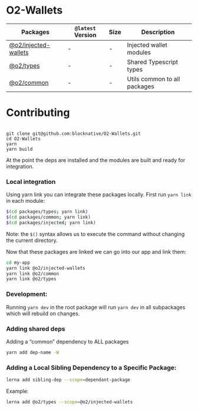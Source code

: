 # O2-Wallets

| Packages                                 | `@latest` Version | Size | Description                  |
| ---------------------------------------- | ----------------- | ---- | ---------------------------- |
| [@o2/injected-wallets][injected-wallets] | -                 | -    | Injected wallet modules      |
| [@o2/types][types-wallets]               | -                 | -    | Shared Typescript types      |
| [@o2/common][common-wallets]             | -                 | -    | Utils common to all packages |

# Contributing

```

git clone git@github.com:blocknative/O2-Wallets.git
cd O2-Wallets
yarn
yarn build
```

At the point the deps are installed and the modules are built and ready for integration.

### Local integration

Using yarn link you can integrate these packages locally.
First run `yarn link` in each module:

```bash
$(cd packages/types; yarn link)
$(cd packages/common; yarn link)
$(cd packages/injected; yarn link)
```

Note: the `$()` syntax allows us to execute the command without changing the current directory.

Now that these packages are linked we can go into our app and link them:
```bash
cd my-app
yarn link @o2/injected-wallets
yarn link @o2/common
yarn link @o2/types
```

### Development:

Running `yarn dev` in the root package will run `yarn dev` in all subpackages which will rebuild on changes.

### Adding shared deps

Adding a “common” dependency to ALL packages

```bash
yarn add dep-name -W
```

### Adding a Local Sibling Dependency to a Specific Package:

```bash
lerna add sibling-dep --scope=dependant-package
```

Example:

```bash
lerna add @o2/types --scope=@o2/injected-wallets
```

```bash

```

<!----- Links ----->

[injected-wallets]: ./packages/injected
[types-wallets]: ./packages/types
[common-wallets]: ./packages/common
